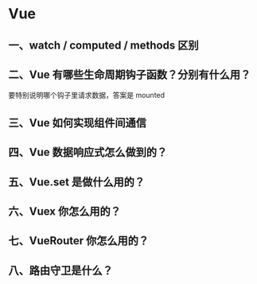 # Vue

## 一、watch / computed / methods 区别

## 二、Vue 有哪些生命周期钩子函数？分别有什么用？

要特别说明哪个钩子里请求数据，答案是 mounted

## 三、Vue 如何实现组件间通信

## 四、Vue 数据响应式怎么做到的？

## 五、Vue.set 是做什么用的？

## 六、Vuex 你怎么用的？

## 七、VueRouter 你怎么用的？

## 八、路由守卫是什么？
